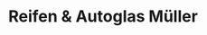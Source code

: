 ---
title: "Reifen & Autoglas Müller"
url: /grafing-bei-muenchen/reifen-und-autoglas-mueller/
shop: Reifen
---